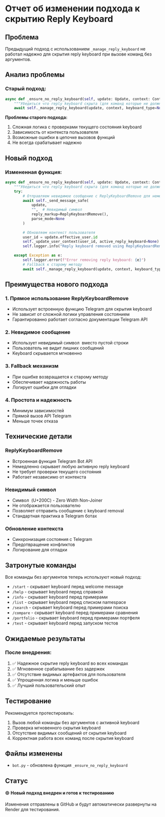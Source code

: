# Отчет об изменении подхода к скрытию Reply Keyboard

## Проблема
Предыдущий подход с использованием `_manage_reply_keyboard` не работал надежно для скрытия reply keyboard при вызове команд без аргументов.

## Анализ проблемы

### Старый подход:
```python
async def _ensure_no_reply_keyboard(self, update: Update, context: ContextTypes.DEFAULT_TYPE):
    """Убедиться что reply keyboard скрыта (для команд которые не должны показывать клавиатуру)"""
    await self._manage_reply_keyboard(update, context, keyboard_type=None)
```

**Проблемы старого подхода:**
1. Сложная логика с проверками текущего состояния keyboard
2. Зависимость от контекста пользователя
3. Возможные ошибки в цепочке вызовов функций
4. Не всегда срабатывает надежно

## Новый подход

### Измененная функция:
```python
async def _ensure_no_reply_keyboard(self, update: Update, context: ContextTypes.DEFAULT_TYPE):
    """Убедиться что reply keyboard скрыта (для команд которые не должны показывать клавиатуру)"""
    try:
        # Отправляем невидимое сообщение с ReplyKeyboardRemove для немедленного скрытия
        await self._send_message_safe(
            update, 
            "‌",  # Невидимый символ
            reply_markup=ReplyKeyboardRemove(),
            parse_mode=None
        )
        
        # Обновляем контекст пользователя
        user_id = update.effective_user.id
        self._update_user_context(user_id, active_reply_keyboard=None)
        self.logger.info("Reply keyboard removed using ReplyKeyboardRemove")
        
    except Exception as e:
        self.logger.error(f"Error removing reply keyboard: {e}")
        # Fallback к старому методу
        await self._manage_reply_keyboard(update, context, keyboard_type=None)
```

## Преимущества нового подхода

### 1. **Прямое использование ReplyKeyboardRemove**
- Использует встроенную функцию Telegram для скрытия keyboard
- Не зависит от сложной логики управления состоянием
- Гарантированно работает согласно документации Telegram API

### 2. **Невидимое сообщение**
- Использует невидимый символ `‌` вместо пустой строки
- Пользователь не видит лишних сообщений
- Keyboard скрывается мгновенно

### 3. **Fallback механизм**
- При ошибке возвращается к старому методу
- Обеспечивает надежность работы
- Логирует ошибки для отладки

### 4. **Простота и надежность**
- Минимум зависимостей
- Прямой вызов API Telegram
- Меньше точек отказа

## Технические детали

### ReplyKeyboardRemove
- Встроенная функция Telegram Bot API
- Немедленно скрывает любую активную reply keyboard
- Не требует проверки текущего состояния
- Работает независимо от контекста

### Невидимый символ
- Символ `‌` (U+200C) - Zero Width Non-Joiner
- Не отображается пользователю
- Позволяет отправить сообщение с keyboard removal
- Стандартная практика в Telegram ботах

### Обновление контекста
- Синхронизация состояния с Telegram
- Предотвращение конфликтов
- Логирование для отладки

## Затронутые команды

Все команды без аргументов теперь используют новый подход:
- `/start` - скрывает keyboard перед welcome message
- `/help` - скрывает keyboard перед справкой
- `/info` - скрывает keyboard перед примерами
- `/list` - скрывает keyboard перед списком namespace
- `/search` - скрывает keyboard перед примерами поиска
- `/compare` - скрывает keyboard перед примерами сравнения
- `/portfolio` - скрывает keyboard перед примерами портфеля
- `/test` - скрывает keyboard перед запуском тестов

## Ожидаемые результаты

### После внедрения:
1. ✅ Надежное скрытие reply keyboard во всех командах
2. ✅ Мгновенное срабатывание без задержек
3. ✅ Отсутствие видимых артефактов для пользователя
4. ✅ Упрощенная логика и меньше ошибок
5. ✅ Лучший пользовательский опыт

## Тестирование

Рекомендуется протестировать:
1. Вызов любой команды без аргументов с активной keyboard
2. Проверка мгновенного скрытия keyboard
3. Отсутствие видимых сообщений от скрытия keyboard
4. Корректная работа всех команд после скрытия keyboard

## Файлы изменены
- `bot.py` - обновлена функция `_ensure_no_reply_keyboard`

## Статус
🟢 **Новый подход внедрен и готов к тестированию**

Изменения отправлены в GitHub и будут автоматически развернуты на Render для тестирования.
